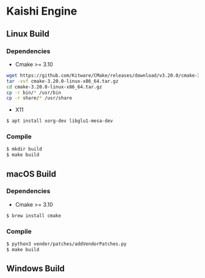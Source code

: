 # Kaishi Engine

## Linux Build

### Dependencies
- Cmake >= 3.10
```bash
wget https://github.com/Kitware/CMake/releases/download/v3.20.0/cmake-3.20.0-linux-x86_64.tar.gz
tar -xvf cmake-3.20.0-linux-x86_64.tar.gz
cd cmake-3.20.0-linux-x86_64.tar.gz
cp -r bin/* /usr/bin
cp -r share/* /usr/share
```
- X11
```bash
$ apt install xorg-dev libglu1-mesa-dev
```

### Compile
```bash
$ mkdir build
$ make build
```

## macOS Build

### Dependencies
- Cmake >= 3.10
```bash
$ brew install cmake
```
### Compile
```bash
$ python3 vender/patches/addVendorPatches.py
$ make build
```
## Windows Build
```commandline

```
